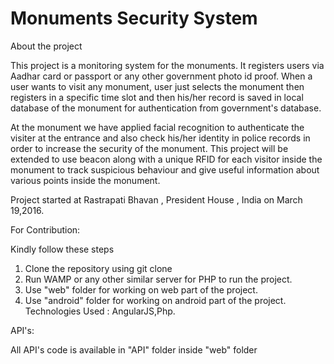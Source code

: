# Monuments Security System

About the project

This project is a monitoring system for the monuments. It registers users via Aadhar card or passport or any other government photo id proof. When a user wants to visit any monument, user just selects the monument then registers in a specific time slot and then his/her record is saved in local database of the monument for authentication from government's database.

At the monument we have applied facial recognition to authenticate the visiter at the entrance and also check his/her identity in police records in order to increase the security of the monument. This project will be extended to use beacon along with a unique RFID for each visitor inside the monument to track suspicious behaviour and give useful information about various points inside the monument.

Project started at Rastrapati Bhavan , President House , India on March 19,2016.

For Contribution:

Kindly follow these steps

1. Clone the repository using git clone
2. Run WAMP or any other similar server for PHP to run the project.
3. Use "web" folder for working on web part of the project.
4. Use "android" folder for working on android part of the project.
Technologies Used : AngularJS,Php.

 API's:

 All API's code is available in "API" folder inside "web" folder 


 
